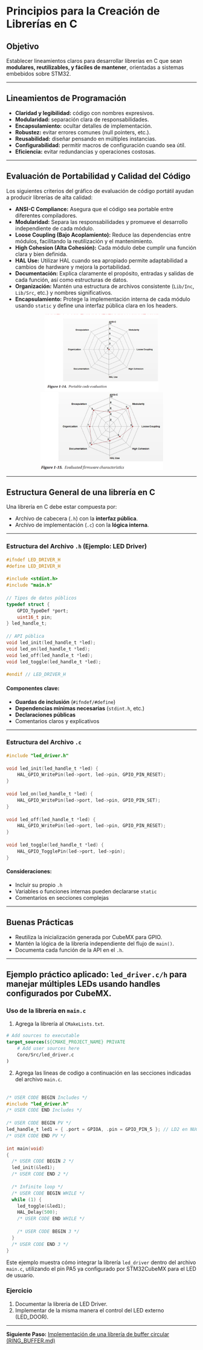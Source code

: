 # Principios para la Creación de Librerías en C

## Objetivo

Establecer lineamientos claros para desarrollar librerías en C que sean **modulares, reutilizables, y fáciles de mantener**, orientadas a sistemas embebidos sobre STM32.

---

## Lineamientos de Programación

* **Claridad y legibilidad:** código con nombres expresivos.
* **Modularidad:** separación clara de responsabilidades.
* **Encapsulamiento:** ocultar detalles de implementación.
* **Robustez:** evitar errores comunes (null pointers, etc.).
* **Reusabilidad:** diseñar pensando en múltiples instancias.
* **Configurabilidad:** permitir macros de configuración cuando sea útil.
* **Eficiencia:** evitar redundancias y operaciones costosas.

---

## Evaluación de Portabilidad y Calidad del Código

Los siguientes criterios del gráfico de evaluación de código portátil ayudan a producir librerías de alta calidad:

* **ANSI-C Compliance:** Asegura que el código sea portable entre diferentes compiladores.
* **Modularidad:** Separa las responsabilidades y promueve el desarrollo independiente de cada módulo.
* **Loose Coupling (Bajo Acoplamiento):** Reduce las dependencias entre módulos, facilitando la reutilización y el mantenimiento.
* **High Cohesion (Alta Cohesión):** Cada módulo debe cumplir una función clara y bien definida.
* **HAL Use:** Utilizar HAL cuando sea apropiado permite adaptabilidad a cambios de hardware y mejora la portabilidad.
* **Documentación:** Explica claramente el propósito, entradas y salidas de cada función, así como estructuras de datos.
* **Organización:** Mantén una estructura de archivos consistente (`Lib/Inc`, `Lib/Src`, etc.) y nombres significativos.
* **Encapsulamiento:** Protege la implementación interna de cada módulo usando `static` y define una interfaz pública clara en los headers.

<p align="middle">
  <img src="assets/portable_code_evaluation.png" width="300" />
  <img src="assets/evaluated_code.png" width="325" />
</p>

---

## Estructura General de una librería en C

Una librería en C debe estar compuesta por:

* Archivo de cabecera (`.h`) con la **interfaz pública**.
* Archivo de implementación (`.c`) con la **lógica interna**.

---

### Estructura del Archivo `.h` (Ejemplo: LED Driver)

```c
#ifndef LED_DRIVER_H
#define LED_DRIVER_H

#include <stdint.h>
#include "main.h"

// Tipos de datos públicos
typedef struct {
    GPIO_TypeDef *port;
    uint16_t pin;
} led_handle_t;

// API pública
void led_init(led_handle_t *led);
void led_on(led_handle_t *led);
void led_off(led_handle_t *led);
void led_toggle(led_handle_t *led);

#endif // LED_DRIVER_H

```

#### Componentes clave:

* **Guardas de inclusión** (`#ifndef/#define`)
* **Dependencias mínimas necesarias** (`stdint.h`, etc.)
* **Declaraciones públicas**
* Comentarios claros y explicativos

---

### Estructura del Archivo `.c`

```c
#include "led_driver.h"

void led_init(led_handle_t *led) {
    HAL_GPIO_WritePin(led->port, led->pin, GPIO_PIN_RESET);
}

void led_on(led_handle_t *led) {
    HAL_GPIO_WritePin(led->port, led->pin, GPIO_PIN_SET);
}

void led_off(led_handle_t *led) {
    HAL_GPIO_WritePin(led->port, led->pin, GPIO_PIN_RESET);
}

void led_toggle(led_handle_t *led) {
    HAL_GPIO_TogglePin(led->port, led->pin);
}

```

#### Consideraciones:

* Incluir su propio `.h`
* Variables o funciones internas pueden declararse `static`
* Comentarios en secciones complejas

---

## Buenas Prácticas

* Reutiliza la inicialización generada por CubeMX para GPIO.
* Mantén la lógica de la librería independiente del flujo de `main()`.
* Documenta cada función de la API en el `.h`.

---

## Ejemplo práctico aplicado: `led_driver.c/h` para manejar múltiples LEDs usando handles configurados por CubeMX.

### Uso de la librería en `main.c`

1. Agrega la librería al `CMakeLists.txt`.

```CMake
# Add sources to executable
target_sources(${CMAKE_PROJECT_NAME} PRIVATE
    # Add user sources here
    Core/Src/led_driver.c
)
```

2. Agrega las lineas de codigo a continuación en las secciones indicadas del archivo `main.c`.

```c

/* USER CODE BEGIN Includes */
#include "led_driver.h"
/* USER CODE END Includes */

/* USER CODE BEGIN PV */
led_handle_t led1 = { .port = GPIOA, .pin = GPIO_PIN_5 }; // LD2 en NUCLEO-L476RG
/* USER CODE END PV */

int main(void)
{
  /* USER CODE BEGIN 2 */
  led_init(&led1);
  /* USER CODE END 2 */

  /* Infinite loop */
  /* USER CODE BEGIN WHILE */
  while (1) {
    led_toggle(&led1);
    HAL_Delay(500);
    /* USER CODE END WHILE */

    /* USER CODE BEGIN 3 */
  }
  /* USER CODE END 3 */
}

```

Este ejemplo muestra cómo integrar la librería `led_driver` dentro del archivo `main.c`, utilizando el pin PA5 ya configurado por STM32CubeMX para el LED de usuario.

### Ejercicio

1. Documentar la libreria de LED Driver.
2. Implementar de la misma manera el control del LED externo (LED_DOOR).

---

**Siguiente Paso:** [Implementación de una librería de buffer circular (RING_BUFFER.md)](RING_BUFFER.md)
